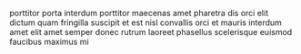 porttitor porta interdum porttitor maecenas amet pharetra dis orci elit dictum
quam fringilla suscipit et est nisl convallis orci et mauris interdum amet elit
amet semper donec rutrum laoreet phasellus scelerisque euismod faucibus maximus
mi
